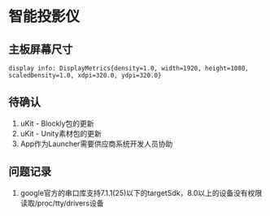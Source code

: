 # 智能投影仪

## 主板屏幕尺寸
```
display info: DisplayMetrics{density=1.0, width=1920, height=1080, scaledDensity=1.0, xdpi=320.0, ydpi=320.0}
```

## 待确认
1. uKit - Blockly包的更新
2. uKit - Unity素材包的更新
3. App作为Launcher需要供应商系统开发人员协助

## 问题记录

1. google官方的串口库支持7.1.1(25)以下的targetSdk，8.0以上的设备没有权限读取/proc/tty/drivers设备